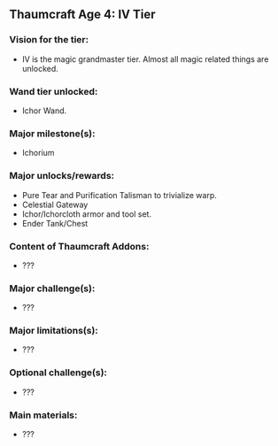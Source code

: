 ## Thaumcraft Age 4: IV Tier


### Vision for the tier:
- IV is the magic grandmaster tier. Almost all magic related things are unlocked.

### Wand tier unlocked:
- Ichor Wand.

### Major milestone(s):
- Ichorium


### Major unlocks/rewards:
- Pure Tear and Purification Talisman to trivialize warp.
- Celestial Gateway
- Ichor/Ichorcloth armor and tool set.
- Ender Tank/Chest

### Content of Thaumcraft Addons:
- ???

### Major challenge(s):
- ???

### Major limitations(s):
- ???

### Optional challenge(s):
- ???

### Main materials:
- ???


